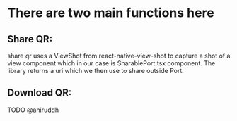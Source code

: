 # There are two main functions here

## Share QR:

share qr uses a ViewShot from react-native-view-shot to capture a shot of a view component which in our case is SharablePort.tsx component. The library returns a uri which we then use to share outside Port.

## Download QR:

TODO @aniruddh
